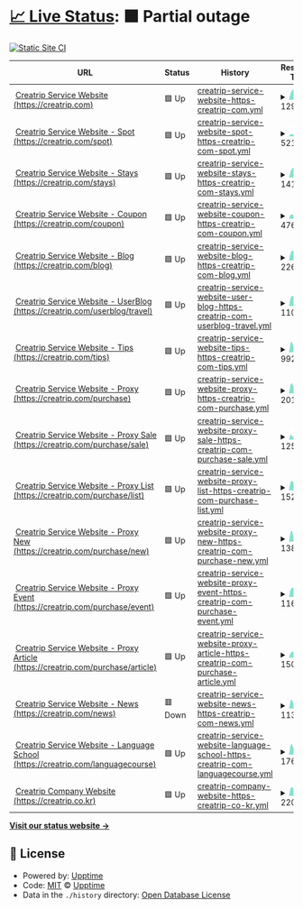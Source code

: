 # [📈 Live Status](https://status.creatrip.com): <!--live status--> **🟧 Partial outage**

[![Static Site CI](https://github.com/creatrip/status/workflows/Static%20Site%20CI/badge.svg)](https://github.com/creatrip/status/actions?query=workflow%3A%22Static+Site+CI%22)

<!--start: status pages-->
<!-- This summary is generated by Upptime (https://github.com/upptime/upptime) -->
<!-- Do not edit this manually, your changes will be overwritten -->
<!-- prettier-ignore -->
| URL | Status | History | Response Time | Uptime |
| --- | ------ | ------- | ------------- | ------ |
| <img alt="" src="https://icons.duckduckgo.com/ip3/creatrip.com.ico" height="13"> [Creatrip Service Website (https://creatrip.com)](https://creatrip.com) | 🟩 Up | [creatrip-service-website-https-creatrip-com.yml](https://github.com/creatrip/status/commits/HEAD/history/creatrip-service-website-https-creatrip-com.yml) | <details><summary><img alt="Response time graph" src="./graphs/creatrip-service-website-https-creatrip-com/response-time-week.png" height="20"> 1294ms</summary><br><a href="https://status.creatrip.com/history/creatrip-service-website-https-creatrip-com"><img alt="Response time 1479" src="https://img.shields.io/endpoint?url=https%3A%2F%2Fraw.githubusercontent.com%2Fcreatrip%2Fstatus%2FHEAD%2Fapi%2Fcreatrip-service-website-https-creatrip-com%2Fresponse-time.json"></a><br><a href="https://status.creatrip.com/history/creatrip-service-website-https-creatrip-com"><img alt="24-hour response time 768" src="https://img.shields.io/endpoint?url=https%3A%2F%2Fraw.githubusercontent.com%2Fcreatrip%2Fstatus%2FHEAD%2Fapi%2Fcreatrip-service-website-https-creatrip-com%2Fresponse-time-day.json"></a><br><a href="https://status.creatrip.com/history/creatrip-service-website-https-creatrip-com"><img alt="7-day response time 1294" src="https://img.shields.io/endpoint?url=https%3A%2F%2Fraw.githubusercontent.com%2Fcreatrip%2Fstatus%2FHEAD%2Fapi%2Fcreatrip-service-website-https-creatrip-com%2Fresponse-time-week.json"></a><br><a href="https://status.creatrip.com/history/creatrip-service-website-https-creatrip-com"><img alt="30-day response time 1479" src="https://img.shields.io/endpoint?url=https%3A%2F%2Fraw.githubusercontent.com%2Fcreatrip%2Fstatus%2FHEAD%2Fapi%2Fcreatrip-service-website-https-creatrip-com%2Fresponse-time-month.json"></a><br><a href="https://status.creatrip.com/history/creatrip-service-website-https-creatrip-com"><img alt="1-year response time 1479" src="https://img.shields.io/endpoint?url=https%3A%2F%2Fraw.githubusercontent.com%2Fcreatrip%2Fstatus%2FHEAD%2Fapi%2Fcreatrip-service-website-https-creatrip-com%2Fresponse-time-year.json"></a></details> | <details><summary><a href="https://status.creatrip.com/history/creatrip-service-website-https-creatrip-com">100.00%</a></summary><a href="https://status.creatrip.com/history/creatrip-service-website-https-creatrip-com"><img alt="All-time uptime 100.00%" src="https://img.shields.io/endpoint?url=https%3A%2F%2Fraw.githubusercontent.com%2Fcreatrip%2Fstatus%2FHEAD%2Fapi%2Fcreatrip-service-website-https-creatrip-com%2Fuptime.json"></a><br><a href="https://status.creatrip.com/history/creatrip-service-website-https-creatrip-com"><img alt="24-hour uptime 100.00%" src="https://img.shields.io/endpoint?url=https%3A%2F%2Fraw.githubusercontent.com%2Fcreatrip%2Fstatus%2FHEAD%2Fapi%2Fcreatrip-service-website-https-creatrip-com%2Fuptime-day.json"></a><br><a href="https://status.creatrip.com/history/creatrip-service-website-https-creatrip-com"><img alt="7-day uptime 100.00%" src="https://img.shields.io/endpoint?url=https%3A%2F%2Fraw.githubusercontent.com%2Fcreatrip%2Fstatus%2FHEAD%2Fapi%2Fcreatrip-service-website-https-creatrip-com%2Fuptime-week.json"></a><br><a href="https://status.creatrip.com/history/creatrip-service-website-https-creatrip-com"><img alt="30-day uptime 100.00%" src="https://img.shields.io/endpoint?url=https%3A%2F%2Fraw.githubusercontent.com%2Fcreatrip%2Fstatus%2FHEAD%2Fapi%2Fcreatrip-service-website-https-creatrip-com%2Fuptime-month.json"></a><br><a href="https://status.creatrip.com/history/creatrip-service-website-https-creatrip-com"><img alt="1-year uptime 100.00%" src="https://img.shields.io/endpoint?url=https%3A%2F%2Fraw.githubusercontent.com%2Fcreatrip%2Fstatus%2FHEAD%2Fapi%2Fcreatrip-service-website-https-creatrip-com%2Fuptime-year.json"></a></details>
| <img alt="" src="https://icons.duckduckgo.com/ip3/creatrip.com.ico" height="13"> [Creatrip Service Website - Spot (https://creatrip.com/spot)](https://creatrip.com/spot) | 🟩 Up | [creatrip-service-website-spot-https-creatrip-com-spot.yml](https://github.com/creatrip/status/commits/HEAD/history/creatrip-service-website-spot-https-creatrip-com-spot.yml) | <details><summary><img alt="Response time graph" src="./graphs/creatrip-service-website-spot-https-creatrip-com-spot/response-time-week.png" height="20"> 5215ms</summary><br><a href="https://status.creatrip.com/history/creatrip-service-website-spot-https-creatrip-com-spot"><img alt="Response time 4796" src="https://img.shields.io/endpoint?url=https%3A%2F%2Fraw.githubusercontent.com%2Fcreatrip%2Fstatus%2FHEAD%2Fapi%2Fcreatrip-service-website-spot-https-creatrip-com-spot%2Fresponse-time.json"></a><br><a href="https://status.creatrip.com/history/creatrip-service-website-spot-https-creatrip-com-spot"><img alt="24-hour response time 16316" src="https://img.shields.io/endpoint?url=https%3A%2F%2Fraw.githubusercontent.com%2Fcreatrip%2Fstatus%2FHEAD%2Fapi%2Fcreatrip-service-website-spot-https-creatrip-com-spot%2Fresponse-time-day.json"></a><br><a href="https://status.creatrip.com/history/creatrip-service-website-spot-https-creatrip-com-spot"><img alt="7-day response time 5215" src="https://img.shields.io/endpoint?url=https%3A%2F%2Fraw.githubusercontent.com%2Fcreatrip%2Fstatus%2FHEAD%2Fapi%2Fcreatrip-service-website-spot-https-creatrip-com-spot%2Fresponse-time-week.json"></a><br><a href="https://status.creatrip.com/history/creatrip-service-website-spot-https-creatrip-com-spot"><img alt="30-day response time 4796" src="https://img.shields.io/endpoint?url=https%3A%2F%2Fraw.githubusercontent.com%2Fcreatrip%2Fstatus%2FHEAD%2Fapi%2Fcreatrip-service-website-spot-https-creatrip-com-spot%2Fresponse-time-month.json"></a><br><a href="https://status.creatrip.com/history/creatrip-service-website-spot-https-creatrip-com-spot"><img alt="1-year response time 4796" src="https://img.shields.io/endpoint?url=https%3A%2F%2Fraw.githubusercontent.com%2Fcreatrip%2Fstatus%2FHEAD%2Fapi%2Fcreatrip-service-website-spot-https-creatrip-com-spot%2Fresponse-time-year.json"></a></details> | <details><summary><a href="https://status.creatrip.com/history/creatrip-service-website-spot-https-creatrip-com-spot">100.00%</a></summary><a href="https://status.creatrip.com/history/creatrip-service-website-spot-https-creatrip-com-spot"><img alt="All-time uptime 100.00%" src="https://img.shields.io/endpoint?url=https%3A%2F%2Fraw.githubusercontent.com%2Fcreatrip%2Fstatus%2FHEAD%2Fapi%2Fcreatrip-service-website-spot-https-creatrip-com-spot%2Fuptime.json"></a><br><a href="https://status.creatrip.com/history/creatrip-service-website-spot-https-creatrip-com-spot"><img alt="24-hour uptime 100.00%" src="https://img.shields.io/endpoint?url=https%3A%2F%2Fraw.githubusercontent.com%2Fcreatrip%2Fstatus%2FHEAD%2Fapi%2Fcreatrip-service-website-spot-https-creatrip-com-spot%2Fuptime-day.json"></a><br><a href="https://status.creatrip.com/history/creatrip-service-website-spot-https-creatrip-com-spot"><img alt="7-day uptime 100.00%" src="https://img.shields.io/endpoint?url=https%3A%2F%2Fraw.githubusercontent.com%2Fcreatrip%2Fstatus%2FHEAD%2Fapi%2Fcreatrip-service-website-spot-https-creatrip-com-spot%2Fuptime-week.json"></a><br><a href="https://status.creatrip.com/history/creatrip-service-website-spot-https-creatrip-com-spot"><img alt="30-day uptime 100.00%" src="https://img.shields.io/endpoint?url=https%3A%2F%2Fraw.githubusercontent.com%2Fcreatrip%2Fstatus%2FHEAD%2Fapi%2Fcreatrip-service-website-spot-https-creatrip-com-spot%2Fuptime-month.json"></a><br><a href="https://status.creatrip.com/history/creatrip-service-website-spot-https-creatrip-com-spot"><img alt="1-year uptime 100.00%" src="https://img.shields.io/endpoint?url=https%3A%2F%2Fraw.githubusercontent.com%2Fcreatrip%2Fstatus%2FHEAD%2Fapi%2Fcreatrip-service-website-spot-https-creatrip-com-spot%2Fuptime-year.json"></a></details>
| <img alt="" src="https://icons.duckduckgo.com/ip3/creatrip.com.ico" height="13"> [Creatrip Service Website - Stays (https://creatrip.com/stays)](https://creatrip.com/stays) | 🟩 Up | [creatrip-service-website-stays-https-creatrip-com-stays.yml](https://github.com/creatrip/status/commits/HEAD/history/creatrip-service-website-stays-https-creatrip-com-stays.yml) | <details><summary><img alt="Response time graph" src="./graphs/creatrip-service-website-stays-https-creatrip-com-stays/response-time-week.png" height="20"> 1416ms</summary><br><a href="https://status.creatrip.com/history/creatrip-service-website-stays-https-creatrip-com-stays"><img alt="Response time 1507" src="https://img.shields.io/endpoint?url=https%3A%2F%2Fraw.githubusercontent.com%2Fcreatrip%2Fstatus%2FHEAD%2Fapi%2Fcreatrip-service-website-stays-https-creatrip-com-stays%2Fresponse-time.json"></a><br><a href="https://status.creatrip.com/history/creatrip-service-website-stays-https-creatrip-com-stays"><img alt="24-hour response time 1192" src="https://img.shields.io/endpoint?url=https%3A%2F%2Fraw.githubusercontent.com%2Fcreatrip%2Fstatus%2FHEAD%2Fapi%2Fcreatrip-service-website-stays-https-creatrip-com-stays%2Fresponse-time-day.json"></a><br><a href="https://status.creatrip.com/history/creatrip-service-website-stays-https-creatrip-com-stays"><img alt="7-day response time 1416" src="https://img.shields.io/endpoint?url=https%3A%2F%2Fraw.githubusercontent.com%2Fcreatrip%2Fstatus%2FHEAD%2Fapi%2Fcreatrip-service-website-stays-https-creatrip-com-stays%2Fresponse-time-week.json"></a><br><a href="https://status.creatrip.com/history/creatrip-service-website-stays-https-creatrip-com-stays"><img alt="30-day response time 1507" src="https://img.shields.io/endpoint?url=https%3A%2F%2Fraw.githubusercontent.com%2Fcreatrip%2Fstatus%2FHEAD%2Fapi%2Fcreatrip-service-website-stays-https-creatrip-com-stays%2Fresponse-time-month.json"></a><br><a href="https://status.creatrip.com/history/creatrip-service-website-stays-https-creatrip-com-stays"><img alt="1-year response time 1507" src="https://img.shields.io/endpoint?url=https%3A%2F%2Fraw.githubusercontent.com%2Fcreatrip%2Fstatus%2FHEAD%2Fapi%2Fcreatrip-service-website-stays-https-creatrip-com-stays%2Fresponse-time-year.json"></a></details> | <details><summary><a href="https://status.creatrip.com/history/creatrip-service-website-stays-https-creatrip-com-stays">100.00%</a></summary><a href="https://status.creatrip.com/history/creatrip-service-website-stays-https-creatrip-com-stays"><img alt="All-time uptime 100.00%" src="https://img.shields.io/endpoint?url=https%3A%2F%2Fraw.githubusercontent.com%2Fcreatrip%2Fstatus%2FHEAD%2Fapi%2Fcreatrip-service-website-stays-https-creatrip-com-stays%2Fuptime.json"></a><br><a href="https://status.creatrip.com/history/creatrip-service-website-stays-https-creatrip-com-stays"><img alt="24-hour uptime 100.00%" src="https://img.shields.io/endpoint?url=https%3A%2F%2Fraw.githubusercontent.com%2Fcreatrip%2Fstatus%2FHEAD%2Fapi%2Fcreatrip-service-website-stays-https-creatrip-com-stays%2Fuptime-day.json"></a><br><a href="https://status.creatrip.com/history/creatrip-service-website-stays-https-creatrip-com-stays"><img alt="7-day uptime 100.00%" src="https://img.shields.io/endpoint?url=https%3A%2F%2Fraw.githubusercontent.com%2Fcreatrip%2Fstatus%2FHEAD%2Fapi%2Fcreatrip-service-website-stays-https-creatrip-com-stays%2Fuptime-week.json"></a><br><a href="https://status.creatrip.com/history/creatrip-service-website-stays-https-creatrip-com-stays"><img alt="30-day uptime 100.00%" src="https://img.shields.io/endpoint?url=https%3A%2F%2Fraw.githubusercontent.com%2Fcreatrip%2Fstatus%2FHEAD%2Fapi%2Fcreatrip-service-website-stays-https-creatrip-com-stays%2Fuptime-month.json"></a><br><a href="https://status.creatrip.com/history/creatrip-service-website-stays-https-creatrip-com-stays"><img alt="1-year uptime 100.00%" src="https://img.shields.io/endpoint?url=https%3A%2F%2Fraw.githubusercontent.com%2Fcreatrip%2Fstatus%2FHEAD%2Fapi%2Fcreatrip-service-website-stays-https-creatrip-com-stays%2Fuptime-year.json"></a></details>
| <img alt="" src="https://icons.duckduckgo.com/ip3/creatrip.com.ico" height="13"> [Creatrip Service Website - Coupon (https://creatrip.com/coupon)](https://creatrip.com/coupon) | 🟩 Up | [creatrip-service-website-coupon-https-creatrip-com-coupon.yml](https://github.com/creatrip/status/commits/HEAD/history/creatrip-service-website-coupon-https-creatrip-com-coupon.yml) | <details><summary><img alt="Response time graph" src="./graphs/creatrip-service-website-coupon-https-creatrip-com-coupon/response-time-week.png" height="20"> 4760ms</summary><br><a href="https://status.creatrip.com/history/creatrip-service-website-coupon-https-creatrip-com-coupon"><img alt="Response time 4197" src="https://img.shields.io/endpoint?url=https%3A%2F%2Fraw.githubusercontent.com%2Fcreatrip%2Fstatus%2FHEAD%2Fapi%2Fcreatrip-service-website-coupon-https-creatrip-com-coupon%2Fresponse-time.json"></a><br><a href="https://status.creatrip.com/history/creatrip-service-website-coupon-https-creatrip-com-coupon"><img alt="24-hour response time 6003" src="https://img.shields.io/endpoint?url=https%3A%2F%2Fraw.githubusercontent.com%2Fcreatrip%2Fstatus%2FHEAD%2Fapi%2Fcreatrip-service-website-coupon-https-creatrip-com-coupon%2Fresponse-time-day.json"></a><br><a href="https://status.creatrip.com/history/creatrip-service-website-coupon-https-creatrip-com-coupon"><img alt="7-day response time 4760" src="https://img.shields.io/endpoint?url=https%3A%2F%2Fraw.githubusercontent.com%2Fcreatrip%2Fstatus%2FHEAD%2Fapi%2Fcreatrip-service-website-coupon-https-creatrip-com-coupon%2Fresponse-time-week.json"></a><br><a href="https://status.creatrip.com/history/creatrip-service-website-coupon-https-creatrip-com-coupon"><img alt="30-day response time 4197" src="https://img.shields.io/endpoint?url=https%3A%2F%2Fraw.githubusercontent.com%2Fcreatrip%2Fstatus%2FHEAD%2Fapi%2Fcreatrip-service-website-coupon-https-creatrip-com-coupon%2Fresponse-time-month.json"></a><br><a href="https://status.creatrip.com/history/creatrip-service-website-coupon-https-creatrip-com-coupon"><img alt="1-year response time 4197" src="https://img.shields.io/endpoint?url=https%3A%2F%2Fraw.githubusercontent.com%2Fcreatrip%2Fstatus%2FHEAD%2Fapi%2Fcreatrip-service-website-coupon-https-creatrip-com-coupon%2Fresponse-time-year.json"></a></details> | <details><summary><a href="https://status.creatrip.com/history/creatrip-service-website-coupon-https-creatrip-com-coupon">100.00%</a></summary><a href="https://status.creatrip.com/history/creatrip-service-website-coupon-https-creatrip-com-coupon"><img alt="All-time uptime 100.00%" src="https://img.shields.io/endpoint?url=https%3A%2F%2Fraw.githubusercontent.com%2Fcreatrip%2Fstatus%2FHEAD%2Fapi%2Fcreatrip-service-website-coupon-https-creatrip-com-coupon%2Fuptime.json"></a><br><a href="https://status.creatrip.com/history/creatrip-service-website-coupon-https-creatrip-com-coupon"><img alt="24-hour uptime 100.00%" src="https://img.shields.io/endpoint?url=https%3A%2F%2Fraw.githubusercontent.com%2Fcreatrip%2Fstatus%2FHEAD%2Fapi%2Fcreatrip-service-website-coupon-https-creatrip-com-coupon%2Fuptime-day.json"></a><br><a href="https://status.creatrip.com/history/creatrip-service-website-coupon-https-creatrip-com-coupon"><img alt="7-day uptime 100.00%" src="https://img.shields.io/endpoint?url=https%3A%2F%2Fraw.githubusercontent.com%2Fcreatrip%2Fstatus%2FHEAD%2Fapi%2Fcreatrip-service-website-coupon-https-creatrip-com-coupon%2Fuptime-week.json"></a><br><a href="https://status.creatrip.com/history/creatrip-service-website-coupon-https-creatrip-com-coupon"><img alt="30-day uptime 100.00%" src="https://img.shields.io/endpoint?url=https%3A%2F%2Fraw.githubusercontent.com%2Fcreatrip%2Fstatus%2FHEAD%2Fapi%2Fcreatrip-service-website-coupon-https-creatrip-com-coupon%2Fuptime-month.json"></a><br><a href="https://status.creatrip.com/history/creatrip-service-website-coupon-https-creatrip-com-coupon"><img alt="1-year uptime 100.00%" src="https://img.shields.io/endpoint?url=https%3A%2F%2Fraw.githubusercontent.com%2Fcreatrip%2Fstatus%2FHEAD%2Fapi%2Fcreatrip-service-website-coupon-https-creatrip-com-coupon%2Fuptime-year.json"></a></details>
| <img alt="" src="https://icons.duckduckgo.com/ip3/creatrip.com.ico" height="13"> [Creatrip Service Website - Blog (https://creatrip.com/blog)](https://creatrip.com/blog) | 🟩 Up | [creatrip-service-website-blog-https-creatrip-com-blog.yml](https://github.com/creatrip/status/commits/HEAD/history/creatrip-service-website-blog-https-creatrip-com-blog.yml) | <details><summary><img alt="Response time graph" src="./graphs/creatrip-service-website-blog-https-creatrip-com-blog/response-time-week.png" height="20"> 2266ms</summary><br><a href="https://status.creatrip.com/history/creatrip-service-website-blog-https-creatrip-com-blog"><img alt="Response time 2198" src="https://img.shields.io/endpoint?url=https%3A%2F%2Fraw.githubusercontent.com%2Fcreatrip%2Fstatus%2FHEAD%2Fapi%2Fcreatrip-service-website-blog-https-creatrip-com-blog%2Fresponse-time.json"></a><br><a href="https://status.creatrip.com/history/creatrip-service-website-blog-https-creatrip-com-blog"><img alt="24-hour response time 2970" src="https://img.shields.io/endpoint?url=https%3A%2F%2Fraw.githubusercontent.com%2Fcreatrip%2Fstatus%2FHEAD%2Fapi%2Fcreatrip-service-website-blog-https-creatrip-com-blog%2Fresponse-time-day.json"></a><br><a href="https://status.creatrip.com/history/creatrip-service-website-blog-https-creatrip-com-blog"><img alt="7-day response time 2266" src="https://img.shields.io/endpoint?url=https%3A%2F%2Fraw.githubusercontent.com%2Fcreatrip%2Fstatus%2FHEAD%2Fapi%2Fcreatrip-service-website-blog-https-creatrip-com-blog%2Fresponse-time-week.json"></a><br><a href="https://status.creatrip.com/history/creatrip-service-website-blog-https-creatrip-com-blog"><img alt="30-day response time 2198" src="https://img.shields.io/endpoint?url=https%3A%2F%2Fraw.githubusercontent.com%2Fcreatrip%2Fstatus%2FHEAD%2Fapi%2Fcreatrip-service-website-blog-https-creatrip-com-blog%2Fresponse-time-month.json"></a><br><a href="https://status.creatrip.com/history/creatrip-service-website-blog-https-creatrip-com-blog"><img alt="1-year response time 2198" src="https://img.shields.io/endpoint?url=https%3A%2F%2Fraw.githubusercontent.com%2Fcreatrip%2Fstatus%2FHEAD%2Fapi%2Fcreatrip-service-website-blog-https-creatrip-com-blog%2Fresponse-time-year.json"></a></details> | <details><summary><a href="https://status.creatrip.com/history/creatrip-service-website-blog-https-creatrip-com-blog">100.00%</a></summary><a href="https://status.creatrip.com/history/creatrip-service-website-blog-https-creatrip-com-blog"><img alt="All-time uptime 100.00%" src="https://img.shields.io/endpoint?url=https%3A%2F%2Fraw.githubusercontent.com%2Fcreatrip%2Fstatus%2FHEAD%2Fapi%2Fcreatrip-service-website-blog-https-creatrip-com-blog%2Fuptime.json"></a><br><a href="https://status.creatrip.com/history/creatrip-service-website-blog-https-creatrip-com-blog"><img alt="24-hour uptime 100.00%" src="https://img.shields.io/endpoint?url=https%3A%2F%2Fraw.githubusercontent.com%2Fcreatrip%2Fstatus%2FHEAD%2Fapi%2Fcreatrip-service-website-blog-https-creatrip-com-blog%2Fuptime-day.json"></a><br><a href="https://status.creatrip.com/history/creatrip-service-website-blog-https-creatrip-com-blog"><img alt="7-day uptime 100.00%" src="https://img.shields.io/endpoint?url=https%3A%2F%2Fraw.githubusercontent.com%2Fcreatrip%2Fstatus%2FHEAD%2Fapi%2Fcreatrip-service-website-blog-https-creatrip-com-blog%2Fuptime-week.json"></a><br><a href="https://status.creatrip.com/history/creatrip-service-website-blog-https-creatrip-com-blog"><img alt="30-day uptime 100.00%" src="https://img.shields.io/endpoint?url=https%3A%2F%2Fraw.githubusercontent.com%2Fcreatrip%2Fstatus%2FHEAD%2Fapi%2Fcreatrip-service-website-blog-https-creatrip-com-blog%2Fuptime-month.json"></a><br><a href="https://status.creatrip.com/history/creatrip-service-website-blog-https-creatrip-com-blog"><img alt="1-year uptime 100.00%" src="https://img.shields.io/endpoint?url=https%3A%2F%2Fraw.githubusercontent.com%2Fcreatrip%2Fstatus%2FHEAD%2Fapi%2Fcreatrip-service-website-blog-https-creatrip-com-blog%2Fuptime-year.json"></a></details>
| <img alt="" src="https://icons.duckduckgo.com/ip3/creatrip.com.ico" height="13"> [Creatrip Service Website - UserBlog (https://creatrip.com/userblog/travel)](https://creatrip.com/userblog/travel) | 🟩 Up | [creatrip-service-website-user-blog-https-creatrip-com-userblog-travel.yml](https://github.com/creatrip/status/commits/HEAD/history/creatrip-service-website-user-blog-https-creatrip-com-userblog-travel.yml) | <details><summary><img alt="Response time graph" src="./graphs/creatrip-service-website-user-blog-https-creatrip-com-userblog-travel/response-time-week.png" height="20"> 1100ms</summary><br><a href="https://status.creatrip.com/history/creatrip-service-website-user-blog-https-creatrip-com-userblog-travel"><img alt="Response time 1096" src="https://img.shields.io/endpoint?url=https%3A%2F%2Fraw.githubusercontent.com%2Fcreatrip%2Fstatus%2FHEAD%2Fapi%2Fcreatrip-service-website-user-blog-https-creatrip-com-userblog-travel%2Fresponse-time.json"></a><br><a href="https://status.creatrip.com/history/creatrip-service-website-user-blog-https-creatrip-com-userblog-travel"><img alt="24-hour response time 1570" src="https://img.shields.io/endpoint?url=https%3A%2F%2Fraw.githubusercontent.com%2Fcreatrip%2Fstatus%2FHEAD%2Fapi%2Fcreatrip-service-website-user-blog-https-creatrip-com-userblog-travel%2Fresponse-time-day.json"></a><br><a href="https://status.creatrip.com/history/creatrip-service-website-user-blog-https-creatrip-com-userblog-travel"><img alt="7-day response time 1100" src="https://img.shields.io/endpoint?url=https%3A%2F%2Fraw.githubusercontent.com%2Fcreatrip%2Fstatus%2FHEAD%2Fapi%2Fcreatrip-service-website-user-blog-https-creatrip-com-userblog-travel%2Fresponse-time-week.json"></a><br><a href="https://status.creatrip.com/history/creatrip-service-website-user-blog-https-creatrip-com-userblog-travel"><img alt="30-day response time 1096" src="https://img.shields.io/endpoint?url=https%3A%2F%2Fraw.githubusercontent.com%2Fcreatrip%2Fstatus%2FHEAD%2Fapi%2Fcreatrip-service-website-user-blog-https-creatrip-com-userblog-travel%2Fresponse-time-month.json"></a><br><a href="https://status.creatrip.com/history/creatrip-service-website-user-blog-https-creatrip-com-userblog-travel"><img alt="1-year response time 1096" src="https://img.shields.io/endpoint?url=https%3A%2F%2Fraw.githubusercontent.com%2Fcreatrip%2Fstatus%2FHEAD%2Fapi%2Fcreatrip-service-website-user-blog-https-creatrip-com-userblog-travel%2Fresponse-time-year.json"></a></details> | <details><summary><a href="https://status.creatrip.com/history/creatrip-service-website-user-blog-https-creatrip-com-userblog-travel">100.00%</a></summary><a href="https://status.creatrip.com/history/creatrip-service-website-user-blog-https-creatrip-com-userblog-travel"><img alt="All-time uptime 100.00%" src="https://img.shields.io/endpoint?url=https%3A%2F%2Fraw.githubusercontent.com%2Fcreatrip%2Fstatus%2FHEAD%2Fapi%2Fcreatrip-service-website-user-blog-https-creatrip-com-userblog-travel%2Fuptime.json"></a><br><a href="https://status.creatrip.com/history/creatrip-service-website-user-blog-https-creatrip-com-userblog-travel"><img alt="24-hour uptime 100.00%" src="https://img.shields.io/endpoint?url=https%3A%2F%2Fraw.githubusercontent.com%2Fcreatrip%2Fstatus%2FHEAD%2Fapi%2Fcreatrip-service-website-user-blog-https-creatrip-com-userblog-travel%2Fuptime-day.json"></a><br><a href="https://status.creatrip.com/history/creatrip-service-website-user-blog-https-creatrip-com-userblog-travel"><img alt="7-day uptime 100.00%" src="https://img.shields.io/endpoint?url=https%3A%2F%2Fraw.githubusercontent.com%2Fcreatrip%2Fstatus%2FHEAD%2Fapi%2Fcreatrip-service-website-user-blog-https-creatrip-com-userblog-travel%2Fuptime-week.json"></a><br><a href="https://status.creatrip.com/history/creatrip-service-website-user-blog-https-creatrip-com-userblog-travel"><img alt="30-day uptime 100.00%" src="https://img.shields.io/endpoint?url=https%3A%2F%2Fraw.githubusercontent.com%2Fcreatrip%2Fstatus%2FHEAD%2Fapi%2Fcreatrip-service-website-user-blog-https-creatrip-com-userblog-travel%2Fuptime-month.json"></a><br><a href="https://status.creatrip.com/history/creatrip-service-website-user-blog-https-creatrip-com-userblog-travel"><img alt="1-year uptime 100.00%" src="https://img.shields.io/endpoint?url=https%3A%2F%2Fraw.githubusercontent.com%2Fcreatrip%2Fstatus%2FHEAD%2Fapi%2Fcreatrip-service-website-user-blog-https-creatrip-com-userblog-travel%2Fuptime-year.json"></a></details>
| <img alt="" src="https://icons.duckduckgo.com/ip3/creatrip.com.ico" height="13"> [Creatrip Service Website - Tips (https://creatrip.com/tips)](https://creatrip.com/tips) | 🟩 Up | [creatrip-service-website-tips-https-creatrip-com-tips.yml](https://github.com/creatrip/status/commits/HEAD/history/creatrip-service-website-tips-https-creatrip-com-tips.yml) | <details><summary><img alt="Response time graph" src="./graphs/creatrip-service-website-tips-https-creatrip-com-tips/response-time-week.png" height="20"> 992ms</summary><br><a href="https://status.creatrip.com/history/creatrip-service-website-tips-https-creatrip-com-tips"><img alt="Response time 815" src="https://img.shields.io/endpoint?url=https%3A%2F%2Fraw.githubusercontent.com%2Fcreatrip%2Fstatus%2FHEAD%2Fapi%2Fcreatrip-service-website-tips-https-creatrip-com-tips%2Fresponse-time.json"></a><br><a href="https://status.creatrip.com/history/creatrip-service-website-tips-https-creatrip-com-tips"><img alt="24-hour response time 1332" src="https://img.shields.io/endpoint?url=https%3A%2F%2Fraw.githubusercontent.com%2Fcreatrip%2Fstatus%2FHEAD%2Fapi%2Fcreatrip-service-website-tips-https-creatrip-com-tips%2Fresponse-time-day.json"></a><br><a href="https://status.creatrip.com/history/creatrip-service-website-tips-https-creatrip-com-tips"><img alt="7-day response time 992" src="https://img.shields.io/endpoint?url=https%3A%2F%2Fraw.githubusercontent.com%2Fcreatrip%2Fstatus%2FHEAD%2Fapi%2Fcreatrip-service-website-tips-https-creatrip-com-tips%2Fresponse-time-week.json"></a><br><a href="https://status.creatrip.com/history/creatrip-service-website-tips-https-creatrip-com-tips"><img alt="30-day response time 815" src="https://img.shields.io/endpoint?url=https%3A%2F%2Fraw.githubusercontent.com%2Fcreatrip%2Fstatus%2FHEAD%2Fapi%2Fcreatrip-service-website-tips-https-creatrip-com-tips%2Fresponse-time-month.json"></a><br><a href="https://status.creatrip.com/history/creatrip-service-website-tips-https-creatrip-com-tips"><img alt="1-year response time 815" src="https://img.shields.io/endpoint?url=https%3A%2F%2Fraw.githubusercontent.com%2Fcreatrip%2Fstatus%2FHEAD%2Fapi%2Fcreatrip-service-website-tips-https-creatrip-com-tips%2Fresponse-time-year.json"></a></details> | <details><summary><a href="https://status.creatrip.com/history/creatrip-service-website-tips-https-creatrip-com-tips">100.00%</a></summary><a href="https://status.creatrip.com/history/creatrip-service-website-tips-https-creatrip-com-tips"><img alt="All-time uptime 100.00%" src="https://img.shields.io/endpoint?url=https%3A%2F%2Fraw.githubusercontent.com%2Fcreatrip%2Fstatus%2FHEAD%2Fapi%2Fcreatrip-service-website-tips-https-creatrip-com-tips%2Fuptime.json"></a><br><a href="https://status.creatrip.com/history/creatrip-service-website-tips-https-creatrip-com-tips"><img alt="24-hour uptime 100.00%" src="https://img.shields.io/endpoint?url=https%3A%2F%2Fraw.githubusercontent.com%2Fcreatrip%2Fstatus%2FHEAD%2Fapi%2Fcreatrip-service-website-tips-https-creatrip-com-tips%2Fuptime-day.json"></a><br><a href="https://status.creatrip.com/history/creatrip-service-website-tips-https-creatrip-com-tips"><img alt="7-day uptime 100.00%" src="https://img.shields.io/endpoint?url=https%3A%2F%2Fraw.githubusercontent.com%2Fcreatrip%2Fstatus%2FHEAD%2Fapi%2Fcreatrip-service-website-tips-https-creatrip-com-tips%2Fuptime-week.json"></a><br><a href="https://status.creatrip.com/history/creatrip-service-website-tips-https-creatrip-com-tips"><img alt="30-day uptime 100.00%" src="https://img.shields.io/endpoint?url=https%3A%2F%2Fraw.githubusercontent.com%2Fcreatrip%2Fstatus%2FHEAD%2Fapi%2Fcreatrip-service-website-tips-https-creatrip-com-tips%2Fuptime-month.json"></a><br><a href="https://status.creatrip.com/history/creatrip-service-website-tips-https-creatrip-com-tips"><img alt="1-year uptime 100.00%" src="https://img.shields.io/endpoint?url=https%3A%2F%2Fraw.githubusercontent.com%2Fcreatrip%2Fstatus%2FHEAD%2Fapi%2Fcreatrip-service-website-tips-https-creatrip-com-tips%2Fuptime-year.json"></a></details>
| <img alt="" src="https://icons.duckduckgo.com/ip3/creatrip.com.ico" height="13"> [Creatrip Service Website - Proxy (https://creatrip.com/purchase)](https://creatrip.com/purchase) | 🟩 Up | [creatrip-service-website-proxy-https-creatrip-com-purchase.yml](https://github.com/creatrip/status/commits/HEAD/history/creatrip-service-website-proxy-https-creatrip-com-purchase.yml) | <details><summary><img alt="Response time graph" src="./graphs/creatrip-service-website-proxy-https-creatrip-com-purchase/response-time-week.png" height="20"> 2017ms</summary><br><a href="https://status.creatrip.com/history/creatrip-service-website-proxy-https-creatrip-com-purchase"><img alt="Response time 2186" src="https://img.shields.io/endpoint?url=https%3A%2F%2Fraw.githubusercontent.com%2Fcreatrip%2Fstatus%2FHEAD%2Fapi%2Fcreatrip-service-website-proxy-https-creatrip-com-purchase%2Fresponse-time.json"></a><br><a href="https://status.creatrip.com/history/creatrip-service-website-proxy-https-creatrip-com-purchase"><img alt="24-hour response time 2360" src="https://img.shields.io/endpoint?url=https%3A%2F%2Fraw.githubusercontent.com%2Fcreatrip%2Fstatus%2FHEAD%2Fapi%2Fcreatrip-service-website-proxy-https-creatrip-com-purchase%2Fresponse-time-day.json"></a><br><a href="https://status.creatrip.com/history/creatrip-service-website-proxy-https-creatrip-com-purchase"><img alt="7-day response time 2017" src="https://img.shields.io/endpoint?url=https%3A%2F%2Fraw.githubusercontent.com%2Fcreatrip%2Fstatus%2FHEAD%2Fapi%2Fcreatrip-service-website-proxy-https-creatrip-com-purchase%2Fresponse-time-week.json"></a><br><a href="https://status.creatrip.com/history/creatrip-service-website-proxy-https-creatrip-com-purchase"><img alt="30-day response time 2186" src="https://img.shields.io/endpoint?url=https%3A%2F%2Fraw.githubusercontent.com%2Fcreatrip%2Fstatus%2FHEAD%2Fapi%2Fcreatrip-service-website-proxy-https-creatrip-com-purchase%2Fresponse-time-month.json"></a><br><a href="https://status.creatrip.com/history/creatrip-service-website-proxy-https-creatrip-com-purchase"><img alt="1-year response time 2186" src="https://img.shields.io/endpoint?url=https%3A%2F%2Fraw.githubusercontent.com%2Fcreatrip%2Fstatus%2FHEAD%2Fapi%2Fcreatrip-service-website-proxy-https-creatrip-com-purchase%2Fresponse-time-year.json"></a></details> | <details><summary><a href="https://status.creatrip.com/history/creatrip-service-website-proxy-https-creatrip-com-purchase">100.00%</a></summary><a href="https://status.creatrip.com/history/creatrip-service-website-proxy-https-creatrip-com-purchase"><img alt="All-time uptime 100.00%" src="https://img.shields.io/endpoint?url=https%3A%2F%2Fraw.githubusercontent.com%2Fcreatrip%2Fstatus%2FHEAD%2Fapi%2Fcreatrip-service-website-proxy-https-creatrip-com-purchase%2Fuptime.json"></a><br><a href="https://status.creatrip.com/history/creatrip-service-website-proxy-https-creatrip-com-purchase"><img alt="24-hour uptime 100.00%" src="https://img.shields.io/endpoint?url=https%3A%2F%2Fraw.githubusercontent.com%2Fcreatrip%2Fstatus%2FHEAD%2Fapi%2Fcreatrip-service-website-proxy-https-creatrip-com-purchase%2Fuptime-day.json"></a><br><a href="https://status.creatrip.com/history/creatrip-service-website-proxy-https-creatrip-com-purchase"><img alt="7-day uptime 100.00%" src="https://img.shields.io/endpoint?url=https%3A%2F%2Fraw.githubusercontent.com%2Fcreatrip%2Fstatus%2FHEAD%2Fapi%2Fcreatrip-service-website-proxy-https-creatrip-com-purchase%2Fuptime-week.json"></a><br><a href="https://status.creatrip.com/history/creatrip-service-website-proxy-https-creatrip-com-purchase"><img alt="30-day uptime 100.00%" src="https://img.shields.io/endpoint?url=https%3A%2F%2Fraw.githubusercontent.com%2Fcreatrip%2Fstatus%2FHEAD%2Fapi%2Fcreatrip-service-website-proxy-https-creatrip-com-purchase%2Fuptime-month.json"></a><br><a href="https://status.creatrip.com/history/creatrip-service-website-proxy-https-creatrip-com-purchase"><img alt="1-year uptime 100.00%" src="https://img.shields.io/endpoint?url=https%3A%2F%2Fraw.githubusercontent.com%2Fcreatrip%2Fstatus%2FHEAD%2Fapi%2Fcreatrip-service-website-proxy-https-creatrip-com-purchase%2Fuptime-year.json"></a></details>
| <img alt="" src="https://icons.duckduckgo.com/ip3/creatrip.com.ico" height="13"> [Creatrip Service Website - Proxy Sale (https://creatrip.com/purchase/sale)](https://creatrip.com/purchase/sale) | 🟩 Up | [creatrip-service-website-proxy-sale-https-creatrip-com-purchase-sale.yml](https://github.com/creatrip/status/commits/HEAD/history/creatrip-service-website-proxy-sale-https-creatrip-com-purchase-sale.yml) | <details><summary><img alt="Response time graph" src="./graphs/creatrip-service-website-proxy-sale-https-creatrip-com-purchase-sale/response-time-week.png" height="20"> 1253ms</summary><br><a href="https://status.creatrip.com/history/creatrip-service-website-proxy-sale-https-creatrip-com-purchase-sale"><img alt="Response time 1378" src="https://img.shields.io/endpoint?url=https%3A%2F%2Fraw.githubusercontent.com%2Fcreatrip%2Fstatus%2FHEAD%2Fapi%2Fcreatrip-service-website-proxy-sale-https-creatrip-com-purchase-sale%2Fresponse-time.json"></a><br><a href="https://status.creatrip.com/history/creatrip-service-website-proxy-sale-https-creatrip-com-purchase-sale"><img alt="24-hour response time 1189" src="https://img.shields.io/endpoint?url=https%3A%2F%2Fraw.githubusercontent.com%2Fcreatrip%2Fstatus%2FHEAD%2Fapi%2Fcreatrip-service-website-proxy-sale-https-creatrip-com-purchase-sale%2Fresponse-time-day.json"></a><br><a href="https://status.creatrip.com/history/creatrip-service-website-proxy-sale-https-creatrip-com-purchase-sale"><img alt="7-day response time 1253" src="https://img.shields.io/endpoint?url=https%3A%2F%2Fraw.githubusercontent.com%2Fcreatrip%2Fstatus%2FHEAD%2Fapi%2Fcreatrip-service-website-proxy-sale-https-creatrip-com-purchase-sale%2Fresponse-time-week.json"></a><br><a href="https://status.creatrip.com/history/creatrip-service-website-proxy-sale-https-creatrip-com-purchase-sale"><img alt="30-day response time 1378" src="https://img.shields.io/endpoint?url=https%3A%2F%2Fraw.githubusercontent.com%2Fcreatrip%2Fstatus%2FHEAD%2Fapi%2Fcreatrip-service-website-proxy-sale-https-creatrip-com-purchase-sale%2Fresponse-time-month.json"></a><br><a href="https://status.creatrip.com/history/creatrip-service-website-proxy-sale-https-creatrip-com-purchase-sale"><img alt="1-year response time 1378" src="https://img.shields.io/endpoint?url=https%3A%2F%2Fraw.githubusercontent.com%2Fcreatrip%2Fstatus%2FHEAD%2Fapi%2Fcreatrip-service-website-proxy-sale-https-creatrip-com-purchase-sale%2Fresponse-time-year.json"></a></details> | <details><summary><a href="https://status.creatrip.com/history/creatrip-service-website-proxy-sale-https-creatrip-com-purchase-sale">100.00%</a></summary><a href="https://status.creatrip.com/history/creatrip-service-website-proxy-sale-https-creatrip-com-purchase-sale"><img alt="All-time uptime 100.00%" src="https://img.shields.io/endpoint?url=https%3A%2F%2Fraw.githubusercontent.com%2Fcreatrip%2Fstatus%2FHEAD%2Fapi%2Fcreatrip-service-website-proxy-sale-https-creatrip-com-purchase-sale%2Fuptime.json"></a><br><a href="https://status.creatrip.com/history/creatrip-service-website-proxy-sale-https-creatrip-com-purchase-sale"><img alt="24-hour uptime 100.00%" src="https://img.shields.io/endpoint?url=https%3A%2F%2Fraw.githubusercontent.com%2Fcreatrip%2Fstatus%2FHEAD%2Fapi%2Fcreatrip-service-website-proxy-sale-https-creatrip-com-purchase-sale%2Fuptime-day.json"></a><br><a href="https://status.creatrip.com/history/creatrip-service-website-proxy-sale-https-creatrip-com-purchase-sale"><img alt="7-day uptime 100.00%" src="https://img.shields.io/endpoint?url=https%3A%2F%2Fraw.githubusercontent.com%2Fcreatrip%2Fstatus%2FHEAD%2Fapi%2Fcreatrip-service-website-proxy-sale-https-creatrip-com-purchase-sale%2Fuptime-week.json"></a><br><a href="https://status.creatrip.com/history/creatrip-service-website-proxy-sale-https-creatrip-com-purchase-sale"><img alt="30-day uptime 100.00%" src="https://img.shields.io/endpoint?url=https%3A%2F%2Fraw.githubusercontent.com%2Fcreatrip%2Fstatus%2FHEAD%2Fapi%2Fcreatrip-service-website-proxy-sale-https-creatrip-com-purchase-sale%2Fuptime-month.json"></a><br><a href="https://status.creatrip.com/history/creatrip-service-website-proxy-sale-https-creatrip-com-purchase-sale"><img alt="1-year uptime 100.00%" src="https://img.shields.io/endpoint?url=https%3A%2F%2Fraw.githubusercontent.com%2Fcreatrip%2Fstatus%2FHEAD%2Fapi%2Fcreatrip-service-website-proxy-sale-https-creatrip-com-purchase-sale%2Fuptime-year.json"></a></details>
| <img alt="" src="https://icons.duckduckgo.com/ip3/creatrip.com.ico" height="13"> [Creatrip Service Website - Proxy List (https://creatrip.com/purchase/list)](https://creatrip.com/purchase/list) | 🟩 Up | [creatrip-service-website-proxy-list-https-creatrip-com-purchase-list.yml](https://github.com/creatrip/status/commits/HEAD/history/creatrip-service-website-proxy-list-https-creatrip-com-purchase-list.yml) | <details><summary><img alt="Response time graph" src="./graphs/creatrip-service-website-proxy-list-https-creatrip-com-purchase-list/response-time-week.png" height="20"> 1529ms</summary><br><a href="https://status.creatrip.com/history/creatrip-service-website-proxy-list-https-creatrip-com-purchase-list"><img alt="Response time 1480" src="https://img.shields.io/endpoint?url=https%3A%2F%2Fraw.githubusercontent.com%2Fcreatrip%2Fstatus%2FHEAD%2Fapi%2Fcreatrip-service-website-proxy-list-https-creatrip-com-purchase-list%2Fresponse-time.json"></a><br><a href="https://status.creatrip.com/history/creatrip-service-website-proxy-list-https-creatrip-com-purchase-list"><img alt="24-hour response time 1927" src="https://img.shields.io/endpoint?url=https%3A%2F%2Fraw.githubusercontent.com%2Fcreatrip%2Fstatus%2FHEAD%2Fapi%2Fcreatrip-service-website-proxy-list-https-creatrip-com-purchase-list%2Fresponse-time-day.json"></a><br><a href="https://status.creatrip.com/history/creatrip-service-website-proxy-list-https-creatrip-com-purchase-list"><img alt="7-day response time 1529" src="https://img.shields.io/endpoint?url=https%3A%2F%2Fraw.githubusercontent.com%2Fcreatrip%2Fstatus%2FHEAD%2Fapi%2Fcreatrip-service-website-proxy-list-https-creatrip-com-purchase-list%2Fresponse-time-week.json"></a><br><a href="https://status.creatrip.com/history/creatrip-service-website-proxy-list-https-creatrip-com-purchase-list"><img alt="30-day response time 1480" src="https://img.shields.io/endpoint?url=https%3A%2F%2Fraw.githubusercontent.com%2Fcreatrip%2Fstatus%2FHEAD%2Fapi%2Fcreatrip-service-website-proxy-list-https-creatrip-com-purchase-list%2Fresponse-time-month.json"></a><br><a href="https://status.creatrip.com/history/creatrip-service-website-proxy-list-https-creatrip-com-purchase-list"><img alt="1-year response time 1480" src="https://img.shields.io/endpoint?url=https%3A%2F%2Fraw.githubusercontent.com%2Fcreatrip%2Fstatus%2FHEAD%2Fapi%2Fcreatrip-service-website-proxy-list-https-creatrip-com-purchase-list%2Fresponse-time-year.json"></a></details> | <details><summary><a href="https://status.creatrip.com/history/creatrip-service-website-proxy-list-https-creatrip-com-purchase-list">100.00%</a></summary><a href="https://status.creatrip.com/history/creatrip-service-website-proxy-list-https-creatrip-com-purchase-list"><img alt="All-time uptime 100.00%" src="https://img.shields.io/endpoint?url=https%3A%2F%2Fraw.githubusercontent.com%2Fcreatrip%2Fstatus%2FHEAD%2Fapi%2Fcreatrip-service-website-proxy-list-https-creatrip-com-purchase-list%2Fuptime.json"></a><br><a href="https://status.creatrip.com/history/creatrip-service-website-proxy-list-https-creatrip-com-purchase-list"><img alt="24-hour uptime 100.00%" src="https://img.shields.io/endpoint?url=https%3A%2F%2Fraw.githubusercontent.com%2Fcreatrip%2Fstatus%2FHEAD%2Fapi%2Fcreatrip-service-website-proxy-list-https-creatrip-com-purchase-list%2Fuptime-day.json"></a><br><a href="https://status.creatrip.com/history/creatrip-service-website-proxy-list-https-creatrip-com-purchase-list"><img alt="7-day uptime 100.00%" src="https://img.shields.io/endpoint?url=https%3A%2F%2Fraw.githubusercontent.com%2Fcreatrip%2Fstatus%2FHEAD%2Fapi%2Fcreatrip-service-website-proxy-list-https-creatrip-com-purchase-list%2Fuptime-week.json"></a><br><a href="https://status.creatrip.com/history/creatrip-service-website-proxy-list-https-creatrip-com-purchase-list"><img alt="30-day uptime 100.00%" src="https://img.shields.io/endpoint?url=https%3A%2F%2Fraw.githubusercontent.com%2Fcreatrip%2Fstatus%2FHEAD%2Fapi%2Fcreatrip-service-website-proxy-list-https-creatrip-com-purchase-list%2Fuptime-month.json"></a><br><a href="https://status.creatrip.com/history/creatrip-service-website-proxy-list-https-creatrip-com-purchase-list"><img alt="1-year uptime 100.00%" src="https://img.shields.io/endpoint?url=https%3A%2F%2Fraw.githubusercontent.com%2Fcreatrip%2Fstatus%2FHEAD%2Fapi%2Fcreatrip-service-website-proxy-list-https-creatrip-com-purchase-list%2Fuptime-year.json"></a></details>
| <img alt="" src="https://icons.duckduckgo.com/ip3/creatrip.com.ico" height="13"> [Creatrip Service Website - Proxy New (https://creatrip.com/purchase/new)](https://creatrip.com/purchase/new) | 🟩 Up | [creatrip-service-website-proxy-new-https-creatrip-com-purchase-new.yml](https://github.com/creatrip/status/commits/HEAD/history/creatrip-service-website-proxy-new-https-creatrip-com-purchase-new.yml) | <details><summary><img alt="Response time graph" src="./graphs/creatrip-service-website-proxy-new-https-creatrip-com-purchase-new/response-time-week.png" height="20"> 1389ms</summary><br><a href="https://status.creatrip.com/history/creatrip-service-website-proxy-new-https-creatrip-com-purchase-new"><img alt="Response time 1407" src="https://img.shields.io/endpoint?url=https%3A%2F%2Fraw.githubusercontent.com%2Fcreatrip%2Fstatus%2FHEAD%2Fapi%2Fcreatrip-service-website-proxy-new-https-creatrip-com-purchase-new%2Fresponse-time.json"></a><br><a href="https://status.creatrip.com/history/creatrip-service-website-proxy-new-https-creatrip-com-purchase-new"><img alt="24-hour response time 1801" src="https://img.shields.io/endpoint?url=https%3A%2F%2Fraw.githubusercontent.com%2Fcreatrip%2Fstatus%2FHEAD%2Fapi%2Fcreatrip-service-website-proxy-new-https-creatrip-com-purchase-new%2Fresponse-time-day.json"></a><br><a href="https://status.creatrip.com/history/creatrip-service-website-proxy-new-https-creatrip-com-purchase-new"><img alt="7-day response time 1389" src="https://img.shields.io/endpoint?url=https%3A%2F%2Fraw.githubusercontent.com%2Fcreatrip%2Fstatus%2FHEAD%2Fapi%2Fcreatrip-service-website-proxy-new-https-creatrip-com-purchase-new%2Fresponse-time-week.json"></a><br><a href="https://status.creatrip.com/history/creatrip-service-website-proxy-new-https-creatrip-com-purchase-new"><img alt="30-day response time 1407" src="https://img.shields.io/endpoint?url=https%3A%2F%2Fraw.githubusercontent.com%2Fcreatrip%2Fstatus%2FHEAD%2Fapi%2Fcreatrip-service-website-proxy-new-https-creatrip-com-purchase-new%2Fresponse-time-month.json"></a><br><a href="https://status.creatrip.com/history/creatrip-service-website-proxy-new-https-creatrip-com-purchase-new"><img alt="1-year response time 1407" src="https://img.shields.io/endpoint?url=https%3A%2F%2Fraw.githubusercontent.com%2Fcreatrip%2Fstatus%2FHEAD%2Fapi%2Fcreatrip-service-website-proxy-new-https-creatrip-com-purchase-new%2Fresponse-time-year.json"></a></details> | <details><summary><a href="https://status.creatrip.com/history/creatrip-service-website-proxy-new-https-creatrip-com-purchase-new">100.00%</a></summary><a href="https://status.creatrip.com/history/creatrip-service-website-proxy-new-https-creatrip-com-purchase-new"><img alt="All-time uptime 100.00%" src="https://img.shields.io/endpoint?url=https%3A%2F%2Fraw.githubusercontent.com%2Fcreatrip%2Fstatus%2FHEAD%2Fapi%2Fcreatrip-service-website-proxy-new-https-creatrip-com-purchase-new%2Fuptime.json"></a><br><a href="https://status.creatrip.com/history/creatrip-service-website-proxy-new-https-creatrip-com-purchase-new"><img alt="24-hour uptime 100.00%" src="https://img.shields.io/endpoint?url=https%3A%2F%2Fraw.githubusercontent.com%2Fcreatrip%2Fstatus%2FHEAD%2Fapi%2Fcreatrip-service-website-proxy-new-https-creatrip-com-purchase-new%2Fuptime-day.json"></a><br><a href="https://status.creatrip.com/history/creatrip-service-website-proxy-new-https-creatrip-com-purchase-new"><img alt="7-day uptime 100.00%" src="https://img.shields.io/endpoint?url=https%3A%2F%2Fraw.githubusercontent.com%2Fcreatrip%2Fstatus%2FHEAD%2Fapi%2Fcreatrip-service-website-proxy-new-https-creatrip-com-purchase-new%2Fuptime-week.json"></a><br><a href="https://status.creatrip.com/history/creatrip-service-website-proxy-new-https-creatrip-com-purchase-new"><img alt="30-day uptime 100.00%" src="https://img.shields.io/endpoint?url=https%3A%2F%2Fraw.githubusercontent.com%2Fcreatrip%2Fstatus%2FHEAD%2Fapi%2Fcreatrip-service-website-proxy-new-https-creatrip-com-purchase-new%2Fuptime-month.json"></a><br><a href="https://status.creatrip.com/history/creatrip-service-website-proxy-new-https-creatrip-com-purchase-new"><img alt="1-year uptime 100.00%" src="https://img.shields.io/endpoint?url=https%3A%2F%2Fraw.githubusercontent.com%2Fcreatrip%2Fstatus%2FHEAD%2Fapi%2Fcreatrip-service-website-proxy-new-https-creatrip-com-purchase-new%2Fuptime-year.json"></a></details>
| <img alt="" src="https://icons.duckduckgo.com/ip3/creatrip.com.ico" height="13"> [Creatrip Service Website - Proxy Event (https://creatrip.com/purchase/event)](https://creatrip.com/purchase/event) | 🟩 Up | [creatrip-service-website-proxy-event-https-creatrip-com-purchase-event.yml](https://github.com/creatrip/status/commits/HEAD/history/creatrip-service-website-proxy-event-https-creatrip-com-purchase-event.yml) | <details><summary><img alt="Response time graph" src="./graphs/creatrip-service-website-proxy-event-https-creatrip-com-purchase-event/response-time-week.png" height="20"> 1163ms</summary><br><a href="https://status.creatrip.com/history/creatrip-service-website-proxy-event-https-creatrip-com-purchase-event"><img alt="Response time 1252" src="https://img.shields.io/endpoint?url=https%3A%2F%2Fraw.githubusercontent.com%2Fcreatrip%2Fstatus%2FHEAD%2Fapi%2Fcreatrip-service-website-proxy-event-https-creatrip-com-purchase-event%2Fresponse-time.json"></a><br><a href="https://status.creatrip.com/history/creatrip-service-website-proxy-event-https-creatrip-com-purchase-event"><img alt="24-hour response time 1078" src="https://img.shields.io/endpoint?url=https%3A%2F%2Fraw.githubusercontent.com%2Fcreatrip%2Fstatus%2FHEAD%2Fapi%2Fcreatrip-service-website-proxy-event-https-creatrip-com-purchase-event%2Fresponse-time-day.json"></a><br><a href="https://status.creatrip.com/history/creatrip-service-website-proxy-event-https-creatrip-com-purchase-event"><img alt="7-day response time 1163" src="https://img.shields.io/endpoint?url=https%3A%2F%2Fraw.githubusercontent.com%2Fcreatrip%2Fstatus%2FHEAD%2Fapi%2Fcreatrip-service-website-proxy-event-https-creatrip-com-purchase-event%2Fresponse-time-week.json"></a><br><a href="https://status.creatrip.com/history/creatrip-service-website-proxy-event-https-creatrip-com-purchase-event"><img alt="30-day response time 1252" src="https://img.shields.io/endpoint?url=https%3A%2F%2Fraw.githubusercontent.com%2Fcreatrip%2Fstatus%2FHEAD%2Fapi%2Fcreatrip-service-website-proxy-event-https-creatrip-com-purchase-event%2Fresponse-time-month.json"></a><br><a href="https://status.creatrip.com/history/creatrip-service-website-proxy-event-https-creatrip-com-purchase-event"><img alt="1-year response time 1252" src="https://img.shields.io/endpoint?url=https%3A%2F%2Fraw.githubusercontent.com%2Fcreatrip%2Fstatus%2FHEAD%2Fapi%2Fcreatrip-service-website-proxy-event-https-creatrip-com-purchase-event%2Fresponse-time-year.json"></a></details> | <details><summary><a href="https://status.creatrip.com/history/creatrip-service-website-proxy-event-https-creatrip-com-purchase-event">100.00%</a></summary><a href="https://status.creatrip.com/history/creatrip-service-website-proxy-event-https-creatrip-com-purchase-event"><img alt="All-time uptime 100.00%" src="https://img.shields.io/endpoint?url=https%3A%2F%2Fraw.githubusercontent.com%2Fcreatrip%2Fstatus%2FHEAD%2Fapi%2Fcreatrip-service-website-proxy-event-https-creatrip-com-purchase-event%2Fuptime.json"></a><br><a href="https://status.creatrip.com/history/creatrip-service-website-proxy-event-https-creatrip-com-purchase-event"><img alt="24-hour uptime 100.00%" src="https://img.shields.io/endpoint?url=https%3A%2F%2Fraw.githubusercontent.com%2Fcreatrip%2Fstatus%2FHEAD%2Fapi%2Fcreatrip-service-website-proxy-event-https-creatrip-com-purchase-event%2Fuptime-day.json"></a><br><a href="https://status.creatrip.com/history/creatrip-service-website-proxy-event-https-creatrip-com-purchase-event"><img alt="7-day uptime 100.00%" src="https://img.shields.io/endpoint?url=https%3A%2F%2Fraw.githubusercontent.com%2Fcreatrip%2Fstatus%2FHEAD%2Fapi%2Fcreatrip-service-website-proxy-event-https-creatrip-com-purchase-event%2Fuptime-week.json"></a><br><a href="https://status.creatrip.com/history/creatrip-service-website-proxy-event-https-creatrip-com-purchase-event"><img alt="30-day uptime 100.00%" src="https://img.shields.io/endpoint?url=https%3A%2F%2Fraw.githubusercontent.com%2Fcreatrip%2Fstatus%2FHEAD%2Fapi%2Fcreatrip-service-website-proxy-event-https-creatrip-com-purchase-event%2Fuptime-month.json"></a><br><a href="https://status.creatrip.com/history/creatrip-service-website-proxy-event-https-creatrip-com-purchase-event"><img alt="1-year uptime 100.00%" src="https://img.shields.io/endpoint?url=https%3A%2F%2Fraw.githubusercontent.com%2Fcreatrip%2Fstatus%2FHEAD%2Fapi%2Fcreatrip-service-website-proxy-event-https-creatrip-com-purchase-event%2Fuptime-year.json"></a></details>
| <img alt="" src="https://icons.duckduckgo.com/ip3/creatrip.com.ico" height="13"> [Creatrip Service Website - Proxy Article (https://creatrip.com/purchase/article)](https://creatrip.com/purchase/article) | 🟩 Up | [creatrip-service-website-proxy-article-https-creatrip-com-purchase-article.yml](https://github.com/creatrip/status/commits/HEAD/history/creatrip-service-website-proxy-article-https-creatrip-com-purchase-article.yml) | <details><summary><img alt="Response time graph" src="./graphs/creatrip-service-website-proxy-article-https-creatrip-com-purchase-article/response-time-week.png" height="20"> 1507ms</summary><br><a href="https://status.creatrip.com/history/creatrip-service-website-proxy-article-https-creatrip-com-purchase-article"><img alt="Response time 1272" src="https://img.shields.io/endpoint?url=https%3A%2F%2Fraw.githubusercontent.com%2Fcreatrip%2Fstatus%2FHEAD%2Fapi%2Fcreatrip-service-website-proxy-article-https-creatrip-com-purchase-article%2Fresponse-time.json"></a><br><a href="https://status.creatrip.com/history/creatrip-service-website-proxy-article-https-creatrip-com-purchase-article"><img alt="24-hour response time 2877" src="https://img.shields.io/endpoint?url=https%3A%2F%2Fraw.githubusercontent.com%2Fcreatrip%2Fstatus%2FHEAD%2Fapi%2Fcreatrip-service-website-proxy-article-https-creatrip-com-purchase-article%2Fresponse-time-day.json"></a><br><a href="https://status.creatrip.com/history/creatrip-service-website-proxy-article-https-creatrip-com-purchase-article"><img alt="7-day response time 1507" src="https://img.shields.io/endpoint?url=https%3A%2F%2Fraw.githubusercontent.com%2Fcreatrip%2Fstatus%2FHEAD%2Fapi%2Fcreatrip-service-website-proxy-article-https-creatrip-com-purchase-article%2Fresponse-time-week.json"></a><br><a href="https://status.creatrip.com/history/creatrip-service-website-proxy-article-https-creatrip-com-purchase-article"><img alt="30-day response time 1272" src="https://img.shields.io/endpoint?url=https%3A%2F%2Fraw.githubusercontent.com%2Fcreatrip%2Fstatus%2FHEAD%2Fapi%2Fcreatrip-service-website-proxy-article-https-creatrip-com-purchase-article%2Fresponse-time-month.json"></a><br><a href="https://status.creatrip.com/history/creatrip-service-website-proxy-article-https-creatrip-com-purchase-article"><img alt="1-year response time 1272" src="https://img.shields.io/endpoint?url=https%3A%2F%2Fraw.githubusercontent.com%2Fcreatrip%2Fstatus%2FHEAD%2Fapi%2Fcreatrip-service-website-proxy-article-https-creatrip-com-purchase-article%2Fresponse-time-year.json"></a></details> | <details><summary><a href="https://status.creatrip.com/history/creatrip-service-website-proxy-article-https-creatrip-com-purchase-article">100.00%</a></summary><a href="https://status.creatrip.com/history/creatrip-service-website-proxy-article-https-creatrip-com-purchase-article"><img alt="All-time uptime 100.00%" src="https://img.shields.io/endpoint?url=https%3A%2F%2Fraw.githubusercontent.com%2Fcreatrip%2Fstatus%2FHEAD%2Fapi%2Fcreatrip-service-website-proxy-article-https-creatrip-com-purchase-article%2Fuptime.json"></a><br><a href="https://status.creatrip.com/history/creatrip-service-website-proxy-article-https-creatrip-com-purchase-article"><img alt="24-hour uptime 100.00%" src="https://img.shields.io/endpoint?url=https%3A%2F%2Fraw.githubusercontent.com%2Fcreatrip%2Fstatus%2FHEAD%2Fapi%2Fcreatrip-service-website-proxy-article-https-creatrip-com-purchase-article%2Fuptime-day.json"></a><br><a href="https://status.creatrip.com/history/creatrip-service-website-proxy-article-https-creatrip-com-purchase-article"><img alt="7-day uptime 100.00%" src="https://img.shields.io/endpoint?url=https%3A%2F%2Fraw.githubusercontent.com%2Fcreatrip%2Fstatus%2FHEAD%2Fapi%2Fcreatrip-service-website-proxy-article-https-creatrip-com-purchase-article%2Fuptime-week.json"></a><br><a href="https://status.creatrip.com/history/creatrip-service-website-proxy-article-https-creatrip-com-purchase-article"><img alt="30-day uptime 100.00%" src="https://img.shields.io/endpoint?url=https%3A%2F%2Fraw.githubusercontent.com%2Fcreatrip%2Fstatus%2FHEAD%2Fapi%2Fcreatrip-service-website-proxy-article-https-creatrip-com-purchase-article%2Fuptime-month.json"></a><br><a href="https://status.creatrip.com/history/creatrip-service-website-proxy-article-https-creatrip-com-purchase-article"><img alt="1-year uptime 100.00%" src="https://img.shields.io/endpoint?url=https%3A%2F%2Fraw.githubusercontent.com%2Fcreatrip%2Fstatus%2FHEAD%2Fapi%2Fcreatrip-service-website-proxy-article-https-creatrip-com-purchase-article%2Fuptime-year.json"></a></details>
| <img alt="" src="https://icons.duckduckgo.com/ip3/creatrip.com.ico" height="13"> [Creatrip Service Website - News (https://creatrip.com/news)](https://creatrip.com/news) | 🟥 Down | [creatrip-service-website-news-https-creatrip-com-news.yml](https://github.com/creatrip/status/commits/HEAD/history/creatrip-service-website-news-https-creatrip-com-news.yml) | <details><summary><img alt="Response time graph" src="./graphs/creatrip-service-website-news-https-creatrip-com-news/response-time-week.png" height="20"> 1132ms</summary><br><a href="https://status.creatrip.com/history/creatrip-service-website-news-https-creatrip-com-news"><img alt="Response time 1141" src="https://img.shields.io/endpoint?url=https%3A%2F%2Fraw.githubusercontent.com%2Fcreatrip%2Fstatus%2FHEAD%2Fapi%2Fcreatrip-service-website-news-https-creatrip-com-news%2Fresponse-time.json"></a><br><a href="https://status.creatrip.com/history/creatrip-service-website-news-https-creatrip-com-news"><img alt="24-hour response time 1070" src="https://img.shields.io/endpoint?url=https%3A%2F%2Fraw.githubusercontent.com%2Fcreatrip%2Fstatus%2FHEAD%2Fapi%2Fcreatrip-service-website-news-https-creatrip-com-news%2Fresponse-time-day.json"></a><br><a href="https://status.creatrip.com/history/creatrip-service-website-news-https-creatrip-com-news"><img alt="7-day response time 1132" src="https://img.shields.io/endpoint?url=https%3A%2F%2Fraw.githubusercontent.com%2Fcreatrip%2Fstatus%2FHEAD%2Fapi%2Fcreatrip-service-website-news-https-creatrip-com-news%2Fresponse-time-week.json"></a><br><a href="https://status.creatrip.com/history/creatrip-service-website-news-https-creatrip-com-news"><img alt="30-day response time 1141" src="https://img.shields.io/endpoint?url=https%3A%2F%2Fraw.githubusercontent.com%2Fcreatrip%2Fstatus%2FHEAD%2Fapi%2Fcreatrip-service-website-news-https-creatrip-com-news%2Fresponse-time-month.json"></a><br><a href="https://status.creatrip.com/history/creatrip-service-website-news-https-creatrip-com-news"><img alt="1-year response time 1141" src="https://img.shields.io/endpoint?url=https%3A%2F%2Fraw.githubusercontent.com%2Fcreatrip%2Fstatus%2FHEAD%2Fapi%2Fcreatrip-service-website-news-https-creatrip-com-news%2Fresponse-time-year.json"></a></details> | <details><summary><a href="https://status.creatrip.com/history/creatrip-service-website-news-https-creatrip-com-news">100.00%</a></summary><a href="https://status.creatrip.com/history/creatrip-service-website-news-https-creatrip-com-news"><img alt="All-time uptime 100.00%" src="https://img.shields.io/endpoint?url=https%3A%2F%2Fraw.githubusercontent.com%2Fcreatrip%2Fstatus%2FHEAD%2Fapi%2Fcreatrip-service-website-news-https-creatrip-com-news%2Fuptime.json"></a><br><a href="https://status.creatrip.com/history/creatrip-service-website-news-https-creatrip-com-news"><img alt="24-hour uptime 100.00%" src="https://img.shields.io/endpoint?url=https%3A%2F%2Fraw.githubusercontent.com%2Fcreatrip%2Fstatus%2FHEAD%2Fapi%2Fcreatrip-service-website-news-https-creatrip-com-news%2Fuptime-day.json"></a><br><a href="https://status.creatrip.com/history/creatrip-service-website-news-https-creatrip-com-news"><img alt="7-day uptime 100.00%" src="https://img.shields.io/endpoint?url=https%3A%2F%2Fraw.githubusercontent.com%2Fcreatrip%2Fstatus%2FHEAD%2Fapi%2Fcreatrip-service-website-news-https-creatrip-com-news%2Fuptime-week.json"></a><br><a href="https://status.creatrip.com/history/creatrip-service-website-news-https-creatrip-com-news"><img alt="30-day uptime 100.00%" src="https://img.shields.io/endpoint?url=https%3A%2F%2Fraw.githubusercontent.com%2Fcreatrip%2Fstatus%2FHEAD%2Fapi%2Fcreatrip-service-website-news-https-creatrip-com-news%2Fuptime-month.json"></a><br><a href="https://status.creatrip.com/history/creatrip-service-website-news-https-creatrip-com-news"><img alt="1-year uptime 100.00%" src="https://img.shields.io/endpoint?url=https%3A%2F%2Fraw.githubusercontent.com%2Fcreatrip%2Fstatus%2FHEAD%2Fapi%2Fcreatrip-service-website-news-https-creatrip-com-news%2Fuptime-year.json"></a></details>
| <img alt="" src="https://icons.duckduckgo.com/ip3/creatrip.com.ico" height="13"> [Creatrip Service Website - Language School (https://creatrip.com/languagecourse)](https://creatrip.com/languagecourse) | 🟩 Up | [creatrip-service-website-language-school-https-creatrip-com-languagecourse.yml](https://github.com/creatrip/status/commits/HEAD/history/creatrip-service-website-language-school-https-creatrip-com-languagecourse.yml) | <details><summary><img alt="Response time graph" src="./graphs/creatrip-service-website-language-school-https-creatrip-com-languagecourse/response-time-week.png" height="20"> 1766ms</summary><br><a href="https://status.creatrip.com/history/creatrip-service-website-language-school-https-creatrip-com-languagecourse"><img alt="Response time 1867" src="https://img.shields.io/endpoint?url=https%3A%2F%2Fraw.githubusercontent.com%2Fcreatrip%2Fstatus%2FHEAD%2Fapi%2Fcreatrip-service-website-language-school-https-creatrip-com-languagecourse%2Fresponse-time.json"></a><br><a href="https://status.creatrip.com/history/creatrip-service-website-language-school-https-creatrip-com-languagecourse"><img alt="24-hour response time 2298" src="https://img.shields.io/endpoint?url=https%3A%2F%2Fraw.githubusercontent.com%2Fcreatrip%2Fstatus%2FHEAD%2Fapi%2Fcreatrip-service-website-language-school-https-creatrip-com-languagecourse%2Fresponse-time-day.json"></a><br><a href="https://status.creatrip.com/history/creatrip-service-website-language-school-https-creatrip-com-languagecourse"><img alt="7-day response time 1766" src="https://img.shields.io/endpoint?url=https%3A%2F%2Fraw.githubusercontent.com%2Fcreatrip%2Fstatus%2FHEAD%2Fapi%2Fcreatrip-service-website-language-school-https-creatrip-com-languagecourse%2Fresponse-time-week.json"></a><br><a href="https://status.creatrip.com/history/creatrip-service-website-language-school-https-creatrip-com-languagecourse"><img alt="30-day response time 1867" src="https://img.shields.io/endpoint?url=https%3A%2F%2Fraw.githubusercontent.com%2Fcreatrip%2Fstatus%2FHEAD%2Fapi%2Fcreatrip-service-website-language-school-https-creatrip-com-languagecourse%2Fresponse-time-month.json"></a><br><a href="https://status.creatrip.com/history/creatrip-service-website-language-school-https-creatrip-com-languagecourse"><img alt="1-year response time 1867" src="https://img.shields.io/endpoint?url=https%3A%2F%2Fraw.githubusercontent.com%2Fcreatrip%2Fstatus%2FHEAD%2Fapi%2Fcreatrip-service-website-language-school-https-creatrip-com-languagecourse%2Fresponse-time-year.json"></a></details> | <details><summary><a href="https://status.creatrip.com/history/creatrip-service-website-language-school-https-creatrip-com-languagecourse">100.00%</a></summary><a href="https://status.creatrip.com/history/creatrip-service-website-language-school-https-creatrip-com-languagecourse"><img alt="All-time uptime 100.00%" src="https://img.shields.io/endpoint?url=https%3A%2F%2Fraw.githubusercontent.com%2Fcreatrip%2Fstatus%2FHEAD%2Fapi%2Fcreatrip-service-website-language-school-https-creatrip-com-languagecourse%2Fuptime.json"></a><br><a href="https://status.creatrip.com/history/creatrip-service-website-language-school-https-creatrip-com-languagecourse"><img alt="24-hour uptime 100.00%" src="https://img.shields.io/endpoint?url=https%3A%2F%2Fraw.githubusercontent.com%2Fcreatrip%2Fstatus%2FHEAD%2Fapi%2Fcreatrip-service-website-language-school-https-creatrip-com-languagecourse%2Fuptime-day.json"></a><br><a href="https://status.creatrip.com/history/creatrip-service-website-language-school-https-creatrip-com-languagecourse"><img alt="7-day uptime 100.00%" src="https://img.shields.io/endpoint?url=https%3A%2F%2Fraw.githubusercontent.com%2Fcreatrip%2Fstatus%2FHEAD%2Fapi%2Fcreatrip-service-website-language-school-https-creatrip-com-languagecourse%2Fuptime-week.json"></a><br><a href="https://status.creatrip.com/history/creatrip-service-website-language-school-https-creatrip-com-languagecourse"><img alt="30-day uptime 100.00%" src="https://img.shields.io/endpoint?url=https%3A%2F%2Fraw.githubusercontent.com%2Fcreatrip%2Fstatus%2FHEAD%2Fapi%2Fcreatrip-service-website-language-school-https-creatrip-com-languagecourse%2Fuptime-month.json"></a><br><a href="https://status.creatrip.com/history/creatrip-service-website-language-school-https-creatrip-com-languagecourse"><img alt="1-year uptime 100.00%" src="https://img.shields.io/endpoint?url=https%3A%2F%2Fraw.githubusercontent.com%2Fcreatrip%2Fstatus%2FHEAD%2Fapi%2Fcreatrip-service-website-language-school-https-creatrip-com-languagecourse%2Fuptime-year.json"></a></details>
| <img alt="" src="https://icons.duckduckgo.com/ip3/creatrip.co.kr.ico" height="13"> [Creatrip Company Website (https://creatrip.co.kr)](https://creatrip.co.kr) | 🟩 Up | [creatrip-company-website-https-creatrip-co-kr.yml](https://github.com/creatrip/status/commits/HEAD/history/creatrip-company-website-https-creatrip-co-kr.yml) | <details><summary><img alt="Response time graph" src="./graphs/creatrip-company-website-https-creatrip-co-kr/response-time-week.png" height="20"> 2203ms</summary><br><a href="https://status.creatrip.com/history/creatrip-company-website-https-creatrip-co-kr"><img alt="Response time 2190" src="https://img.shields.io/endpoint?url=https%3A%2F%2Fraw.githubusercontent.com%2Fcreatrip%2Fstatus%2FHEAD%2Fapi%2Fcreatrip-company-website-https-creatrip-co-kr%2Fresponse-time.json"></a><br><a href="https://status.creatrip.com/history/creatrip-company-website-https-creatrip-co-kr"><img alt="24-hour response time 2061" src="https://img.shields.io/endpoint?url=https%3A%2F%2Fraw.githubusercontent.com%2Fcreatrip%2Fstatus%2FHEAD%2Fapi%2Fcreatrip-company-website-https-creatrip-co-kr%2Fresponse-time-day.json"></a><br><a href="https://status.creatrip.com/history/creatrip-company-website-https-creatrip-co-kr"><img alt="7-day response time 2203" src="https://img.shields.io/endpoint?url=https%3A%2F%2Fraw.githubusercontent.com%2Fcreatrip%2Fstatus%2FHEAD%2Fapi%2Fcreatrip-company-website-https-creatrip-co-kr%2Fresponse-time-week.json"></a><br><a href="https://status.creatrip.com/history/creatrip-company-website-https-creatrip-co-kr"><img alt="30-day response time 2190" src="https://img.shields.io/endpoint?url=https%3A%2F%2Fraw.githubusercontent.com%2Fcreatrip%2Fstatus%2FHEAD%2Fapi%2Fcreatrip-company-website-https-creatrip-co-kr%2Fresponse-time-month.json"></a><br><a href="https://status.creatrip.com/history/creatrip-company-website-https-creatrip-co-kr"><img alt="1-year response time 2190" src="https://img.shields.io/endpoint?url=https%3A%2F%2Fraw.githubusercontent.com%2Fcreatrip%2Fstatus%2FHEAD%2Fapi%2Fcreatrip-company-website-https-creatrip-co-kr%2Fresponse-time-year.json"></a></details> | <details><summary><a href="https://status.creatrip.com/history/creatrip-company-website-https-creatrip-co-kr">100.00%</a></summary><a href="https://status.creatrip.com/history/creatrip-company-website-https-creatrip-co-kr"><img alt="All-time uptime 100.00%" src="https://img.shields.io/endpoint?url=https%3A%2F%2Fraw.githubusercontent.com%2Fcreatrip%2Fstatus%2FHEAD%2Fapi%2Fcreatrip-company-website-https-creatrip-co-kr%2Fuptime.json"></a><br><a href="https://status.creatrip.com/history/creatrip-company-website-https-creatrip-co-kr"><img alt="24-hour uptime 100.00%" src="https://img.shields.io/endpoint?url=https%3A%2F%2Fraw.githubusercontent.com%2Fcreatrip%2Fstatus%2FHEAD%2Fapi%2Fcreatrip-company-website-https-creatrip-co-kr%2Fuptime-day.json"></a><br><a href="https://status.creatrip.com/history/creatrip-company-website-https-creatrip-co-kr"><img alt="7-day uptime 100.00%" src="https://img.shields.io/endpoint?url=https%3A%2F%2Fraw.githubusercontent.com%2Fcreatrip%2Fstatus%2FHEAD%2Fapi%2Fcreatrip-company-website-https-creatrip-co-kr%2Fuptime-week.json"></a><br><a href="https://status.creatrip.com/history/creatrip-company-website-https-creatrip-co-kr"><img alt="30-day uptime 100.00%" src="https://img.shields.io/endpoint?url=https%3A%2F%2Fraw.githubusercontent.com%2Fcreatrip%2Fstatus%2FHEAD%2Fapi%2Fcreatrip-company-website-https-creatrip-co-kr%2Fuptime-month.json"></a><br><a href="https://status.creatrip.com/history/creatrip-company-website-https-creatrip-co-kr"><img alt="1-year uptime 100.00%" src="https://img.shields.io/endpoint?url=https%3A%2F%2Fraw.githubusercontent.com%2Fcreatrip%2Fstatus%2FHEAD%2Fapi%2Fcreatrip-company-website-https-creatrip-co-kr%2Fuptime-year.json"></a></details>

<!--end: status pages-->

[**Visit our status website →**](https://status.creatrip.com)

## 📄 License

- Powered by: [Upptime](https://github.com/upptime/upptime)
- Code: [MIT](./LICENSE) © [Upptime](https://upptime.js.org)
- Data in the `./history` directory: [Open Database License](https://opendatacommons.org/licenses/odbl/1-0/)
